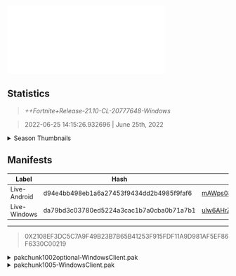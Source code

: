 <div style="pointer-events: none">
  <img style="pointer-events: none" src="https://raw.githubusercontent.com/Tectors/Archive/master/source/dependents/gen.21.10.svg" width="360" height="155">
<div>

## Statistics
> *++Fortnite+Release-21.10-CL-20777648-Windows*

> 2022-06-25 14:15:26.932696 | June 25th, 2022

<details>
  <summary>Season Thumbnails</summary>

  > Seasonal thumbnails are a season's normal ltms and their photos.

  | Name | ID |
  | - | - |
  | [Zero Build - Duos](https://raw.githubusercontent.com/Tectors/Archive/master/source/dependents/monthly-rotaton/playlist_nobuildbr_duo_21_10.png) | Playlist_NoBuildBR_Duo |
  | [Solo](https://raw.githubusercontent.com/Tectors/Archive/master/source/dependents/monthly-rotaton/playlist_defaultsolo_21_10.png) | Playlist_DefaultSolo |
  | [Zero Build - Trios](https://raw.githubusercontent.com/Tectors/Archive/master/source/dependents/monthly-rotaton/playlist_nobuildbr_trio_21_10.png) | Playlist_NoBuildBR_Trio |
  | [Zero Build - Solo](https://raw.githubusercontent.com/Tectors/Archive/master/source/dependents/monthly-rotaton/playlist_nobuildbr_solo_21_10.png) | Playlist_NoBuildBR_Solo |
</details>

## Manifests
| Label | Hash | Route |
| - | - | - |
| Live-Android | d94e4bb498eb1a6a27453f9434dd2b4985f9faf6 | [mAWps08D5dF49la680KBSQa59Omuvw](https://github.com/Tectors/Archive/blob/master/manifests/mAWps08D5dF49la680KBSQa59Omuvw.manifest) |
| Live-Windows | da79bd3c03780ed5224a3cac1b7a0cba0b71a7b1 | [ulw6AHrZtxuKr32ZLEqca_3wRZ39Sw](https://github.com/Tectors/Archive/blob/master/manifests/ulw6AHrZtxuKr32ZLEqca_3wRZ39Sw.manifest) |

---

> 0X2108EF3DC5C7A9F49B23B7B65B41253F915FDF11A9D981AF5EF86F6330C00219

<details>
  <summary>pakchunk1002optional-WindowsClient.pak</summary>

  > FortniteGame/Content/Paks/pakchunk1002optional-WindowsClient.pak

  > 0x15BAC691A328AA3ABF09A6A6749AD0501CFF3E306AB40D301651A3D553B11FA0

  <img src="https://raw.githubusercontent.com/Tectors/Archive/master/source/dependents/referred/Wrap_495_Ensemble.svg" width="100"> <img src="https://raw.githubusercontent.com/Tectors/Archive/master/source/dependents/referred/Pickaxe_ID_822_EnsembleSnakeMale.svg" width="100"> <img src="https://raw.githubusercontent.com/Tectors/Archive/master/source/dependents/referred/Pickaxe_ID_821_EnsembleFemale.svg" width="100"> <img src="https://raw.githubusercontent.com/Tectors/Archive/master/source/dependents/referred/LSID_457_Ensemble_Characters.svg" width="100"> <img src="https://raw.githubusercontent.com/Tectors/Archive/master/source/dependents/referred/LSID_456_Ensemble_BusGroup.svg" width="100"> <img src="https://raw.githubusercontent.com/Tectors/Archive/master/source/dependents/referred/Glider_ID_378_EnsembleSnakeMale.svg" width="100"> <img src="https://raw.githubusercontent.com/Tectors/Archive/master/source/dependents/referred/Glider_ID_377_EnsembleMaroonMale.svg" width="100"> <img src="https://raw.githubusercontent.com/Tectors/Archive/master/source/dependents/referred/EID_Spiral.svg" width="100"> <img src="https://raw.githubusercontent.com/Tectors/Archive/master/source/dependents/referred/EID_Fangs.svg" width="100"> <img src="https://raw.githubusercontent.com/Tectors/Archive/master/source/dependents/referred/CID_A_435_Athena_Commando_F_Ensemble.svg" width="100"> <img src="https://raw.githubusercontent.com/Tectors/Archive/master/source/dependents/referred/CID_A_434_Athena_Commando_M_EnsembleMaroon.svg" width="100"> <img src="https://raw.githubusercontent.com/Tectors/Archive/master/source/dependents/referred/CID_A_433_Athena_Commando_M_EnsembleSnake.svg" width="100"> <img src="https://raw.githubusercontent.com/Tectors/Archive/master/source/dependents/referred/CID_A_432_Athena_Commando_M_Ensemble.svg" width="100"> <img src="https://raw.githubusercontent.com/Tectors/Archive/master/source/dependents/referred/BID_A_032_EnsembleMaroonMale.svg" width="100"> <img src="https://raw.githubusercontent.com/Tectors/Archive/master/source/dependents/referred/BID_A_031_EnsembleFemale.svg" width="100"> <img src="https://raw.githubusercontent.com/Tectors/Archive/master/source/dependents/referred/BID_A_030_EnsembleMaskMale.svg" width="100"> 
</details>

<details>
  <summary>pakchunk1005-WindowsClient.pak</summary>

  > FortniteGame/Content/Paks/pakchunk1005-WindowsClient.pak

  > 0xFA71F715EE14F1A91A432128CBE8376FA213EB9F7754F6353D98F03FE77FC9D9

  <img src="https://raw.githubusercontent.com/Tectors/Archive/master/source/dependents/referred/Emoji_S21_Ensemble_Snake.svg" width="100"> <img src="https://raw.githubusercontent.com/Tectors/Archive/master/source/dependents/referred/Emoji_S21_Ensemble_Seal.svg" width="100"> <img src="https://raw.githubusercontent.com/Tectors/Archive/master/source/dependents/referred/Emoji_S21_Ensemble_Maroon.svg" width="100"> <img src="https://raw.githubusercontent.com/Tectors/Archive/master/source/dependents/referred/Emoji_S21_Ensemble_Grey.svg" width="100"> 
</details>


